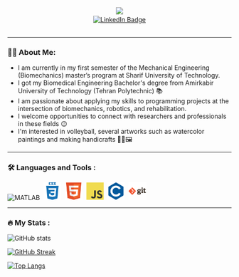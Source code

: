 <div id="header" align="center">
  <img src="https://media.giphy.com/media/M9gbBd9nbDrOTu1Mqx/giphy.gif" width="200"/>
</div>

<div id="badges" align="center">
  <a href="https://www.linkedin.com/in/mahshad-nazari-jeirani/">
    <img src="https://img.shields.io/badge/LinkedIn-blue?style=for-the-badge&logo=linkedin&logoColor=white" alt="LinkedIn Badge"/>
  </a>
</div>

<div id="badges" align="center">
  <img src="https://komarev.com/ghpvc/?username=mahshadnj&style=flat-square&color=blue" alt=""/>
</div>

---
### :woman_technologist: About Me:

- I am currently in my first semester of the Mechanical Engineering (Biomechanics) master’s program at Sharif University of Technology.
- I got my Biomedical Engineering Bachelor's degree from Amirkabir University of Technology (Tehran Polytechnic) 📚
- I am passionate about applying my skills to programming projects at the intersection of biomechanics, robotics, and rehabilitation.
- I welcome opportunities to connect with researchers and professionals in these fields 😉
- I'm interested in volleyball, several artworks such as watercolor paintings and making handicrafts 🏐🎨🖼️

---
### :hammer_and_wrench: Languages and Tools :
<div>
  <img src="https://github.com/user-attachments/assets/14099f68-e5d3-4748-8be5-d415e95ae2f8" title="MATLAB" alt="MATLAB" width="40" height="40"/>&nbsp;
  <img src="https://github.com/devicons/devicon/blob/master/icons/css3/css3-plain-wordmark.svg"  title="CSS3" alt="CSS" width="40" height="40"/>&nbsp;
  <img src="https://github.com/devicons/devicon/blob/master/icons/html5/html5-original.svg" title="HTML5" alt="HTML" width="40" height="40"/>&nbsp;
  <img src="https://github.com/devicons/devicon/blob/master/icons/javascript/javascript-original.svg" title="JavaScript" alt="JavaScript" width="40" 
  <img src="https://raw.githubusercontent.com/devicons/devicon/ca28c779441053191ff11710fe24a9e6c23690d6/icons/python/python-original.svg" title="Python" alt="Python" width="40" height="40"/>&nbsp;
  <img src="https://github.com/devicons/devicon/blob/master/icons/c/c-plain.svg" title="C" alt="C" width="40" height="40"/>&nbsp;
  <img src="https://github.com/devicons/devicon/blob/master/icons/git/git-original-wordmark.svg" title="Git" alt="Git" width="40" height="40"/>
</div>

---

### :fire: My Stats :
![GitHub stats](https://github-readme-stats.vercel.app/api?username=mahshadnj&show_icons=true&theme=dark)

[![GitHub Streak](https://streak-stats.demolab.com/?user=mahshadnj)](https://git.io/streak-stats)

[![Top Langs](https://github-readme-stats.vercel.app/api/top-langs/?username=mahshadnj&layout=compact&theme=vision-friendly-dark)](https://github.com/anuraghazra/github-readme-stats)

